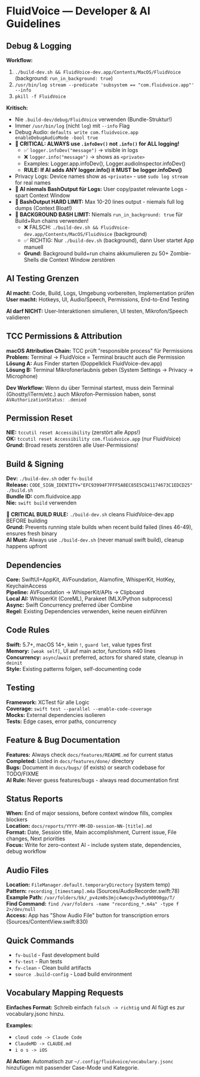 # FluidVoice — Developer & AI Guidelines

## Debug & Logging

**Workflow:** 
1. `./build-dev.sh && FluidVoice-dev.app/Contents/MacOS/FluidVoice` (background: `run_in_background: true`)
2. `/usr/bin/log stream --predicate 'subsystem == "com.fluidvoice.app"' --info` 
3. `pkill -f FluidVoice`

**Kritisch:** 
- Nie `.build-dev/debug/FluidVoice` verwenden (Bundle-Struktur!)
- Immer `/usr/bin/log` (nicht `log`) mit `--info` Flag
- Debug Audio: `defaults write com.fluidvoice.app enableDebugAudioMode -bool true`
- **🚨 CRITICAL: ALWAYS use `.infoDev()` not `.info()` for ALL logging!** 
  - ✅ `logger.infoDev("message")` → visible in logs
  - ❌ `logger.info("message")` → shows as `<private>` 
  - Examples: Logger.app.infoDev(), Logger.audioInspector.infoDev()
  - **RULE: If AI adds ANY logger.info() it MUST be logger.infoDev()**
- Privacy Logs: Device names show as `<private>` - use `sudo log stream` for real names
- **🚨 AI niemals BashOutput für Logs:** User copy/pastet relevante Logs - spart Context Window  
- **🚨 BashOutput HARD LIMIT:** Max 10-20 lines output - niemals full log dumps (Context Bloat!)
- **🚨 BACKGROUND BASH LIMIT:** Niemals `run_in_background: true` für Build+Run chains verwenden!
  - ❌ FALSCH: `./build-dev.sh && FluidVoice-dev.app/Contents/MacOS/FluidVoice` (background)
  - ✅ RICHTIG: Nur `./build-dev.sh` (background), dann User startet App manuell
  - **Grund:** Background build+run chains akkumulieren zu 50+ Zombie-Shells die Context Window zerstören

## AI Testing Grenzen

**AI macht:** Code, Build, Logs, Umgebung vorbereiten, Implementation prüfen  
**User macht:** Hotkeys, UI, Audio/Speech, Permissions, End-to-End Testing

**AI darf NICHT:** User-Interaktionen simulieren, UI testen, Mikrofon/Speech validieren

## TCC Permissions & Attribution

**macOS Attribution Chain:** TCC prüft "responsible process" für Permissions  
**Problem:** Terminal → FluidVoice = Terminal braucht auch die Permission  
**Lösung A:** Aus Finder starten (Doppelklick FluidVoice-dev.app)  
**Lösung B:** Terminal Mikrofonerlaubnis geben (System Settings → Privacy → Microphone)

**Dev Workflow:** Wenn du über Terminal startest, muss dein Terminal (Ghostty/iTerm/etc.) auch Mikrofon-Permission haben, sonst `AVAuthorizationStatus: .denied`

## Permission Reset 

**NIE:** `tccutil reset Accessibility` (zerstört alle Apps!)  
**OK:** `tccutil reset Accessibility com.fluidvoice.app` (nur FluidVoice)  
**Grund:** Broad resets zerstören alle User-Permissions!

## Build & Signing

**Dev:** `./build-dev.sh` oder `fv-build`  
**Release:** `CODE_SIGN_IDENTITY="EFC93994F7FFF5A8EC85E5CD41174673C1EDCD25" ./build.sh`  
**Bundle ID:** com.fluidvoice.app  
**Nie:** `swift build` verwenden

**🚨 CRITICAL BUILD RULE:** `./build-dev.sh` cleans FluidVoice-dev.app BEFORE building  
**Grund:** Prevents running stale builds when recent build failed (lines 46-49), ensures fresh binary  
**AI Must:** Always use `./build-dev.sh` (never manual swift build), cleanup happens upfront

## Dependencies

**Core:** SwiftUI+AppKit, AVFoundation, Alamofire, WhisperKit, HotKey, KeychainAccess  
**Pipeline:** AVFoundation → WhisperKit/APIs → Clipboard  
**Local AI:** WhisperKit (CoreML), Parakeet (MLX/Python subprocess)  
**Async:** Swift Concurrency preferred über Combine  
**Regel:** Existing Dependencies verwenden, keine neuen einführen

## Code Rules

**Swift:** 5.7+, macOS 14+, kein `!`, `guard let`, value types first  
**Memory:** `[weak self]`, UI auf main actor, functions ≤40 lines  
**Concurrency:** `async`/`await` preferred, actors for shared state, cleanup in `deinit`  
**Style:** Existing patterns folgen, self-documenting code

## Testing

**Framework:** XCTest für alle Logic  
**Coverage:** `swift test --parallel --enable-code-coverage`  
**Mocks:** External dependencies isolieren  
**Tests:** Edge cases, error paths, concurrency

## Feature & Bug Documentation

**Features:** Always check `docs/features/README.md` for current status  
**Completed:** Listed in `docs/features/done/` directory  
**Bugs:** Document in `docs/bugs/` (if exists) or search codebase for TODO/FIXME  
**AI Rule:** Never guess features/bugs - always read documentation first

## Status Reports

**When:** End of major sessions, before context window fills, complex blockers  
**Location:** `docs/reports/YYYY-MM-DD-session-NN-[title].md`  
**Format:** Date, Session title, Main accomplishment, Current issue, File changes, Next priorities  
**Focus:** Write for zero-context AI - include system state, dependencies, debug workflow

## Audio Files

**Location:** `FileManager.default.temporaryDirectory` (system temp)  
**Pattern:** `recording_[timestamp].m4a` (Sources/AudioRecorder.swift:78)  
**Example Path:** `/var/folders/bk/_pv4zm0s3mjc4wmcgv3vw5y00000gp/T/`  
**Find Command:** `find /var/folders -name "recording_*.m4a" -type f 2>/dev/null`  
**Access:** App has "Show Audio File" button for transcription errors (Sources/ContentView.swift:830)

## Quick Commands

- `fv-build` - Fast development build
- `fv-test` - Run tests 
- `fv-clean` - Clean build artifacts
- `source .build-config` - Load build environment

## Vocabulary Mapping Requests

**Einfaches Format:** Schreib einfach `falsch -> richtig` und AI fügt es zur vocabulary.jsonc hinzu.

**Examples:**
- `cloud code -> Claude Code` 
- `ClaudeMD -> CLAUDE.md`
- `i o s -> iOS`

**AI Action:** Automatisch zur `~/.config/fluidvoice/vocabulary.jsonc` hinzufügen mit passender Case-Mode und Kategorie.